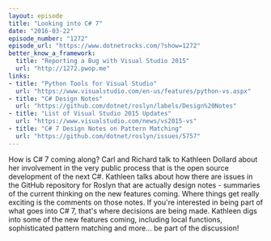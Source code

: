 ```yaml
---
layout: episode
title: "Looking into C# 7"
date: "2016-03-22"
episode_number: "1272"
episode_url: "https://www.dotnetrocks.com/?show=1272"
better_know_a_framework:
  title: "Reporting a Bug with Visual Studio 2015"
  url: "http://1272.pwop.me"
links:
- title: "Python Tools for Visual Studio"
  url: "https://www.visualstudio.com/en-us/features/python-vs.aspx"
- title: "C# Design Notes"
  url: "https://github.com/dotnet/roslyn/labels/Design%20Notes"
- title: "List of Visual Studio 2015 Updates"
  url: "https://www.visualstudio.com/news/vs2015-vs"
- title: "C# 7 Design Notes on Pattern Matching"
  url: "https://github.com/dotnet/roslyn/issues/5757"
---
```


How is C# 7 coming along? Carl and Richard talk to Kathleen Dollard about her involvement in the very public process that is the open source development of the next C#. Kathleen talks about how there are issues in the GitHub repository for Roslyn that are actually design notes - summaries of the current thinking on the new features coming. Where things get really exciting is the comments on those notes. If you're interested in being part of what goes into C# 7, that's where decisions are being made. Kathleen digs into some of the new features coming, including local functions, sophisticated pattern matching and more... be part of the discussion!
